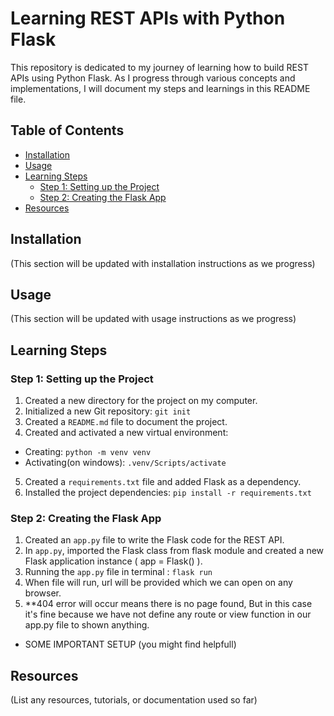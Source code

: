 # Learning REST APIs with Python Flask

This repository is dedicated to my journey of learning how to build REST APIs using Python Flask. As I progress through various concepts and implementations, I will document my steps and learnings in this README file.

## Table of Contents

- [Installation](#installation)
- [Usage](#usage)
- [Learning Steps](#learning-steps)
  - [Step 1: Setting up the Project](#step-1-setting-up-the-project)
  - [Step 2: Creating the Flask App](#step-2-creating-the-flask-app)
- [Resources](#resources)

## Installation

(This section will be updated with installation instructions as we progress)

## Usage

(This section will be updated with usage instructions as we progress)

## Learning Steps

### Step 1: Setting up the Project

1. Created a new directory for the project on my computer.
2. Initialized a new Git repository:
```git init```
3. Created a `README.md` file to document the project.
4. Created and activated a new virtual environment:

- Creating: ```python -m venv venv```
- Activating(on windows): ```.venv/Scripts/activate```
5. Created a `requirements.txt` file and added Flask as a dependency.
6. Installed the project dependencies: ```pip install -r requirements.txt```

### Step 2: Creating the Flask App

1. Created an `app.py` file to write the Flask code for the REST API.
2. In `app.py`, imported the Flask class from flask module and created a new Flask application instance ( app = Flask() ).
3. Running the `app.py` file in terminal : ```flask run```
4. When file will run, url will be provided which we can open on any browser.
5. **404 error will occur means there is no page found, But in this case it's fine because we have not define any route or view function in our app.py file to shown anything.

- SOME IMPORTANT SETUP (you might find helpfull)

## Resources

(List any resources, tutorials, or documentation used so far)

